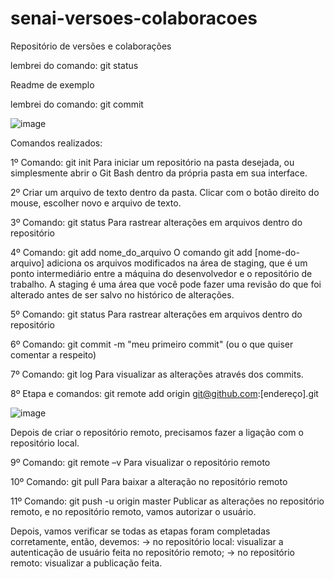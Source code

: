 # senai-versoes-colaboracoes
Repositório de versões e colaborações

lembrei do comando: git status

Readme de exemplo

lembrei do comando: git commit

![image](https://user-images.githubusercontent.com/90740731/175144118-e5f7dda9-533e-4dde-b5e6-45da93020f29.png)

Comandos realizados:

1º Comando: git init
Para iniciar um repositório na pasta desejada, ou simplesmente abrir o Git Bash dentro da própria pasta em sua interface.


2º Criar um arquivo de texto dentro da pasta.
Clicar com o botão direito do mouse, escolher novo e arquivo de texto.


3º Comando: git status 
Para rastrear alterações em arquivos dentro do repositório


4º Comando: git add nome_do_arquivo
O comando git add [nome-do-arquivo] adiciona os arquivos modificados na área de staging, que é um ponto intermediário entre a máquina do desenvolvedor e o repositório de trabalho. A staging é uma área que você pode fazer uma revisão do que foi alterado antes de ser salvo no histórico de alterações.


5º Comando: git status 
Para rastrear alterações em arquivos dentro do repositório


6º Comando: git commit -m "meu primeiro commit" (ou o que quiser comentar a respeito)


7º Comando: git log
Para visualizar as alterações através dos commits.


8º Etapa e comandos: git remote add origin git@github.com:[endereço].git

![image](https://user-images.githubusercontent.com/90740731/175159775-21127ca9-c268-4d46-9d61-fdb07b21ddf6.png)

Depois de criar o repositório remoto, precisamos fazer a ligação com o repositório local. 


9º Comando: git remote –v
Para visualizar o repositório remoto


10º Comando: git pull
Para baixar a alteração no repositório remoto


11º Comando: git push -u origin master
Publicar as alterações no repositório remoto, e no repositório remoto, vamos autorizar o usuário.

Depois, vamos verificar se todas as etapas foram completadas corretamente, então, devemos:
 -> no repositório local: visualizar a autenticação de usuário feita no repositório remoto;
 -> no repositório remoto: visualizar a publicação feita.
